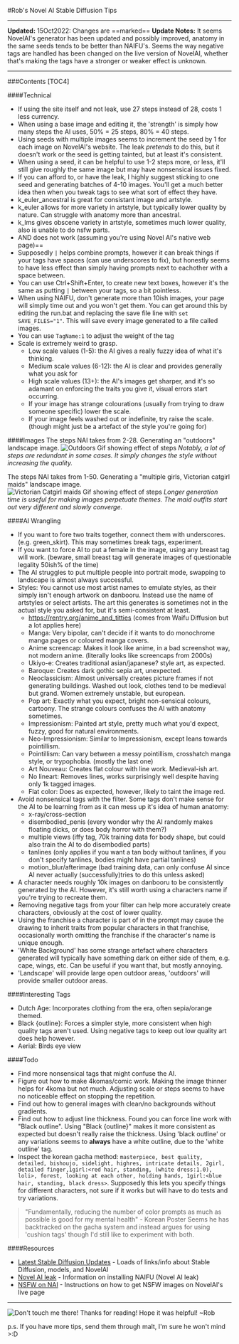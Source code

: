 #Rob's Novel AI Stable Diffusion Tips
***
**Updated:** 15Oct2022: Changes are ==marked==
**Update Notes:**
It seems NovelAI's generator has been updated and possibly improved, anatomy in the same seeds tends to be better than NAIFU's.
Seems the way negative tags are handled has been changed on the live version of NovelAI, whether that's making the tags have a stronger or weaker effect is unknown.
***
###Contents
[TOC4]

####Technical
- If using the site itself and not leak, use 27 steps instead of 28, costs 1 less currency.
- When using a base image and editing it, the 'strength' is simply how many steps the AI uses, 50% = 25 steps, 80% = 40 steps.
- Using seeds with multiple images seems to increment the seed by 1 for each image on NovelAI's website. The leak *pretends* to do this, but it doesn't work or the seed is getting tainted, but at least it's consistent.
- When using a seed, it can be helpful to use 1-2 steps more, or less, it'll still give roughly the same image but may have nonsensical issues fixed.
- If you can afford to, or have the leak, I highly suggest sticking to one seed and generating batches of 4-10 images. You'll get a much better idea then when you tweak tags to see what sort of effect they have.
- k_euler_ancestral is great for consistant image and artstyle.
- k_euler allows for more variety in artstyle, but typically lower quality by nature. Can struggle with anatomy more than ancestral.
- k_lms gives obscene variety in artstyle, sometimes much lower quality, also is unable to do nsfw parts.
- AND does not work (assuming you're using Novel AI's native web page)==
- Supposedly `|` helps combine prompts, however it can break things if your tags have spaces (can use underscores to fix), but honestly seems to have less effect than simply having prompts next to eachother with a space between.
- You can use Ctrl+Shift+Enter, to create new text boxes, however it's the same as putting `|` between your tags, so a bit pointless.
- When using NAIFU, don't generate more than 10ish images, your page will simply time out and you won't get them. You can get around this by editing the run.bat and replacing the save file line with ``set SAVE_FILES="1"``. This will save every image generated to a file called images.
- You can use `TagName:1` to adjust the weight of the tag
- Scale is extremely weird to grasp.
	- Low scale values (1-5): the AI gives a really fuzzy idea of what it's thinking.
	- Medium scale values (6-12): the AI is clear and provides generally what you ask for
	- High scale values (13+): the AI's images get sharper, and it's so adamant on enforcing the traits you give it, visual errors start occurring.
	- If your image has strange colourations (usually from trying to draw someone specific) lower the scale.
	- If your image feels washed out or indefinite, try raise the scale. (though might just be a artefact of the style you're going for)

####Images
The steps NAI takes from 2-28. Generating an "outdoors" landscape image.
![Outdoors Gif showing effect of steps](https://media.discordapp.net/attachments/967915235606417519/1029039866215931974/novelaisteps2to28.gif)
*Notably, a lot of steps are redundant in some cases. It simply changes the style without increasing the quality.*

The steps NAI takes from 1-50. Generating a "multiple girls, Victorian catgirl maids" landscape image.
![Victorian Catgirl maids Gif showing effect of steps](https://images-ext-2.discordapp.net/external/0Ije9uk9mTpY41UmvjWkHhhglnfKkHy8g7xvQn9LKR4/%3Fdl%3D1/https/www.dropbox.com/s/177agh0dlsrsbh6/novelai-2to50-2girls_victorian_cat%2520girl_maid_3094939975.gif)
*Longer generation time is useful for making images perpetuate themes. The maid outfits start out very different and slowly converge.*

####AI Wrangling
- If you want to fore two traits together, connect them with underscores. (e.g. green_skirt). This may sometimes break tags, experiment.
- If you want to force AI to put a female in the image, using any breast tag will work. (beware, small breast tag will generate images of questionable legality 50ish% of the time)
- The AI struggles to put multiple people into portrait mode, swapping to landscape is almost always successful.
- Styles: You cannot use most artist names to emulate styles, as their simply isn't enough artwork on danbooru. Instead use the name of artstyles or select artists. The art this generates is sometimes not in the actual style you asked for, but it's semi-consistent at least.
	- https://rentry.org/anime_and_titties (comes from Waifu Diffusion but a lot applies here)
	- Manga: Very bipolar, can't decide if it wants to do monochrome manga pages or coloured manga covers.
	- Anime screencap: Makes it look like anime, in a bad screenshot way, not modern anime. (literally looks like screencaps from 2000s)
	- Ukiyo-e: Creates traditional asian/japanese? style art, as expected.
	- Baroque: Creates dark gothic sepia art, unexpected.
    - Neoclassicism: Almost universally creates picture frames if not generating buildings. Washed out look, clothes tend to be medieval but grand. Women extremely unstable, but european.
	- Pop art: Exactly what you expect, bright non-sensical colours, cartoony. The strange colours confuses the AI with anatomy sometimes.
	- Impressionism: Painted art style, pretty much what you'd expect, fuzzy, good for natural environments.
	- Neo-Impressionism: Similar to Impressionism, except leans towards pointillism.
	- Pointillism: Can vary between a messy pointillism, crosshatch manga style, or trypophobia. (mostly the last one)
	- Art Nouveau: Creates flat colour with line work. Medieval-ish art.
	- No lineart: Removes lines, works surprisingly well despite having only 1k tagged images.
	- Flat color: Does as expected, however, likely to taint the image red.
- Avoid nonsensical tags with the filter. Some tags don't make sense for the AI to be learning from as it can mess up it's idea of human anatomy:
	- x-ray/cross-section
	- disembodied_penis (every wonder why the AI randomly makes floating dicks, or does body horror with them?)
	- multiple views (iffy tag, 70k training data for body shape, but could also train the AI to do disembodied parts)
	- tanlines (only applies if you want a tan body without tanlines, if you don't specify tanlines, bodies might have partial tanlines)
	- motion_blur/afterimage (bad training data, can only confuse AI since AI never actually (successfully)tries to do this unless asked)
- A character needs roughly 10k images on danbooru to be consistently generated by the AI. However, it's still worth using a characters name if you're trying to recreate them.
- Removing negative tags from your filter can help more accurately create characters, obviously at the cost of lower quality.
- Using the franchise a character is part of in the prompt may cause the drawing to inherit traits from popular characters in that franchise, occasionally worth omitting the franchise if the character's name is unique enough.
- 'White Background' has some strange artefact where characters generated will typically have something dark on either side of them, e.g. cape, wings, etc. Can be useful if you want that, but mostly annoying.
- 'Landscape' will provide large open outdoor areas, 'outdoors' will provide smaller outdoor areas.

####Interesting Tags
- Dutch Age: Incorporates clothing from the era, often sepia/orange themed.
- Black {outline}: Forces a simpler style, more consistent when high quality tags aren't used. Using negative tags to keep out low quality art does help however.
- Aerial: Birds eye view

####Todo
- Find more nonsensical tags that might confuse the AI.
- Figure out how to make 4komas/comic work. Making the image thinner helps for 4koma but not much. Adjusting scale or steps seems to have no noticeable effect on stopping the repetition.
- Find out how to general images with clean/no backgrounds without gradients.
- Find out how to adjust line thickness. Found you can force line work with "Black outline". Using "Black {outline}" makes it more consistent as expected but doesn't really raise the thickness. Using 'black outline' or any variations seems to **always** have a white outline, due to the 'white outline' tag.
- Inspect the korean gacha method: ``masterpiece, best quality, detailed, bishoujo, sidelight, highres, intricate details, 2girl, detailed finger,1girl:<red hair, standing, (white dress:1.0), loli>, forest, looking at each other, holding hands, 1girl:<blue hair, standing, black dress>``. Supposedly this lets you specify things for different characters, not sure if it works but will have to do tests and try variations.
> "Fundamentally, reducing the number of color prompts as much as possible is good for my mental health" - Korean Poster
Seems he has backtracked on the gacha system and instead argues for using 'cushion tags' though I'd still like to experiment with both.

####Resources
- [Latest Stable Diffusion Updates](https://rentry.org/sdupdates) - Loads of links/info about Stable Diffusion, models, and NovelAI
- [Novel AI leak](https://rentry.org/sdg_FAQ) - Information on installing NAIFU (Novel AI leak)
- [NSFW on NAI](https://rentry.org/nai-nsfw-diy) - Instructions on how to get NSFW images on NovelAI's live page

***

![Don't touch me there!](https://cdn.discordapp.com/attachments/967915235606417519/1030495231205974176/robai.png)
Thanks for reading! Hope it was helpful!
~Rob

p.s. If you have more tips, send them through malt, I'm sure he won't mind >:D
